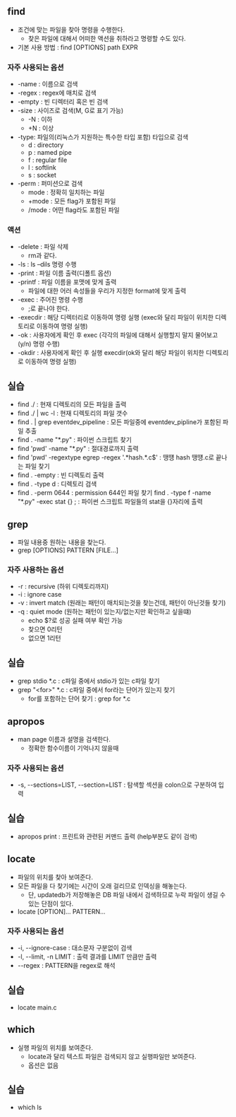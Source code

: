 ## find

+ 조건에 맞는 파일을 찾아 명령을 수행한다.
  - 찾은 파일에 대해서 어떠한 액션을 취하라고 명령할 수도 있다.  
+ 기본 사용 방법 : find [OPTIONS] path EXPR

### 자주 사용되는 옵션

+ -name : 이름으로 검색
+ -regex : regex에 매치로 검색
+ -empty : 빈 디렉터리 혹은 빈 검색
+ -size : 사이즈로 검색(M, G로 표기 가능)  
  - -N : 이하
  - +N : 이상
+ -type: 파일의(리눅스가 지원하는 특수한 타입 포함) 타입으로 검색 
  - d : directory
  - p : named pipe
  - f : regular file
  - l : softlink
  - s : socket
+ -perm : 퍼미션으로 검색
  - mode : 정확히 일치하는 파일
  - +mode : 모든 flag가 포함된 파일
  - /mode : 어떤 flag라도 포함된 파일

### 액션
+ -delete : 파일 삭제
  - rm과 같다.  
+ -ls : ls –dils 명령 수행
+ -print : 파일 이름 출력(디폴트 옵션)
+ -printf : 파일 이름을 포맷에 맞게 출력
  - 파일에 대한 어러 속성들을 우리가 지정한 format에 맞게 출력 
+ -exec : 주어진 명령 수행
  - \;로 끝나야 한다.  
+ -execdir : 해당 디렉터리로 이동하여 명령 실행 (exec와 달리 파일이 위치한 디렉토리로 이동하여 명령 실행)
+ -ok : 사용자에게 확인 후 exec (각각의 파일에 대해서 실행할지 말지 물어보고(y/n) 명령 수행)
+ -okdir : 사용자에게 확인 후 실행 execdir(ok와 달리 해당 파일이 위치한 디렉토리로 이동하여 명령 실행)

## 실습
+ find ./ : 현재 디렉토리의 모든 파일을 출력
+ find ./ | wc -l : 현재 디렉토리의 파일 갯수
+ find . | grep eventdev_pipeline : 모든 파일중에 eventdev_pipline가 포함된 파일 추출
+ find . -name "\*.py" : 파이썬 스크립트 찾기
+ find 'pwd' -name "\*.py" : 절대경로까지 출력
+ find 'pwd' -regextype egrep -regex '.\*hash.\*.c$' : 땡떙 hash 땡떙.c로 끝나는 파일 찾기
+ find . -empty : 빈 디렉토리 출력
+ find . -type d : 디렉토리 검색
+ find . -perm 0644 : permission 644인 파일 찾기
find . -type f -name "\*.py" -exec stat {} \; : 파이썬 스크립트 파일들의 stat을 {}자리에 출력

## grep
+ 파일 내용중 원하는 내용을 찾는다.
+ grep [OPTIONS] PATTERN [FILE...]

### 자주 사용하는 옵션
+ -r : recursive (하위 디렉토리까지)
+ -i : ignore case
+ -v : invert match (원래는 패턴이 매치되는것을 찾는건데, 패턴이 아닌것들 찾기)
+ -q : quiet mode (원하는 패턴이 있는지/없는지만 확인하고 싶을떄)
  - echo $?로 성공 실패 여부 확인 가능
  - 찾으면 0리턴
  - 없으면 1리턴
## 실습
+ grep stdio \*.c : c파일 중에서 stdio가 있는 c파일 찾기
+ grep "\<for\>" \*.c : c파일 중에서 for라는 단어가 있는지 찾기
  - for를 포함하는 단어 찾기 : grep for \*.c

## apropos
+ man page 이름과 설명을 검색한다.
  - 정확한 함수이름이 기억나지 않을때

### 자주 사용되는 옵션
+ -s, --sections=LIST, --section=LIST : 탐색할 섹션을 colon으로 구분하여 입력

## 실습
+ apropos print : 프린트와 관련된 커맨드 출력 (help부분도 같이 검색)

## locate
+ 파일의 위치를 찾아 보여준다.
+ 모든 파일을 다 찾기에는 시간이 오래 걸리므로 인덱싱을 해놓는다. 
  - 단, updatedb가 저장해놓은 DB 파일 내에서 검색하므로 누락 파일이 생길 수 있는 단점이 있다.
+ locate [OPTION]... PATTERN...

### 자주 사용되는 옵션
+ -i, --ignore-case : 대소문자 구분없이 검색
+ -l, --limit, -n LIMIT : 출력 결과를 LIMIT 만큼만 출력
+ --regex : PATTERN을 regex로 해석

## 실습
+ locate main.c

## which
+ 실행 파일의 위치를 보여준다.
  - locate과 달리 텍스트 파일은 검색되지 않고 실행파일만 보여준다.
  - 옵션은 없음

## 실습
+ which ls
